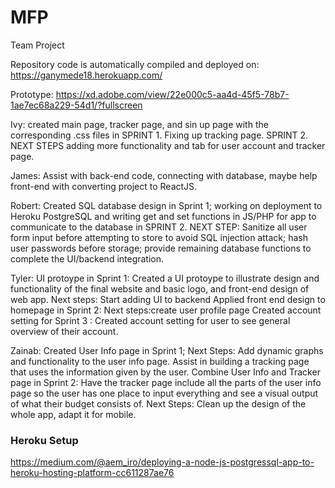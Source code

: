 # MFP
Team Project

Repository code is automatically compiled and deployed on:
https://ganymede18.herokuapp.com/

Prototype: https://xd.adobe.com/view/22e000c5-aa4d-45f5-78b7-1ae7ec68a229-54d1/?fullscreen


Ivy: created main page, tracker page, and sin up page with the corresponding .css files in SPRINT 1.  Fixing up tracking page. SPRINT 2. NEXT STEPS adding more functionality and tab for user account and tracker page. 

James: Assist with back-end code, connecting with database, maybe help front-end with converting project to ReactJS.

Robert: Created SQL database design in Sprint 1; working on deployment to Heroku PostgreSQL and writing get and set functions in JS/PHP for app to communicate to the database in SPRINT 2. NEXT STEP: Sanitize all user form input before attempting to store to avoid SQL injection attack; hash user passwords before storage; provide remaining database functions to complete the UI/backend integration.

Tyler:
UI protoype in Sprint 1:
Created a UI protoype to illustrate design and functionality of the final website and basic logo, and front-end design of web app. 
Next steps: Start adding UI to backend
Applied front end design to homepage in Sprint 2:
Next steps:create user profile page 
Created account setting for Sprint 3 :
Created account setting for user to see general overview of their account. 

Zainab:
Created User Info page in Sprint 1; 
Next Steps: Add dynamic graphs and functionality to the user info page. Assist in building a tracking page that uses the information given by the user.
Combine User Info and Tracker page in Sprint 2: Have the tracker page include all the parts of the user info page so the user has one place to input everything and see a visual output of what their budget consists of. 
Next Steps: Clean up the design of the whole app, adapt it for mobile.

### Heroku Setup
https://medium.com/@aem_iro/deploying-a-node-js-postgressql-app-to-heroku-hosting-platform-cc611287ae76
